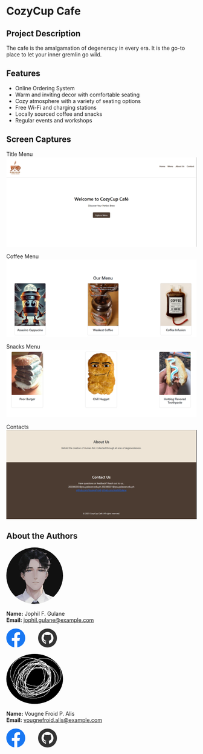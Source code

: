 # CozyCup Cafe

## Project Description

The cafe is the amalgamation of degeneracy in every era. It is the go-to place to let your inner gremlin go wild.

## Features
- Online Ordering System
- Warm and inviting decor with comfortable seating
- Cozy atmosphere with a variety of seating options
- Free Wi-Fi and charging stations
- Locally sourced coffee and snacks
- Regular events and workshops

## Screen Captures

Title Menu
![TitleMenu](/img/sc1.png)

Coffee Menu
![CoffeeMenu](/img/sc2.png)

Snacks Menu
![SnacksMenu](/img/sc3.png)

Contacts
![Contacts](/img/sc4.png)

## About the Authors

<img style="width: 150px; border-radius: 50%" src="img/Jays.png" alt="JophilGulane">

**Name:** Jophil F. Gulane   
**Email:** jophil.gulane@example.com  

[<svg width="50" height="50" style="margin-right: 30px" viewBox="0 0 48 48" fill="none" xmlns="http://www.w3.org/2000/svg">
<path d="M48 24C48 10.7438 37.2562 0 24 0C10.7438 0 0 10.7438 0 24C0 35.9813 8.775 45.9094 20.25 47.7094V30.9375H14.1562V24H20.25V18.7125C20.25 12.6984 23.8313 9.375 29.3156 9.375C31.9406 9.375 34.6875 9.84375 34.6875 9.84375V15.75H31.6594C28.6781 15.75 27.75 17.6016 27.75 19.5V24H34.4062L33.3422 30.9375H27.75V47.7094C39.225 45.9094 48 35.9813 48 24Z" fill="#1877F2"/>
<path d="M33.3422 30.9375L34.4062 24H27.75V19.5C27.75 17.6016 28.6781 15.75 31.6594 15.75H34.6875V9.84375C34.6875 9.84375 31.9406 9.375 29.3156 9.375C23.8313 9.375 20.25 12.6984 20.25 18.7125V24H14.1562V30.9375H20.25V47.7094C21.4734 47.9016 22.725 48 24 48C25.275 48 26.5266 47.9016 27.75 47.7094V30.9375H33.3422Z" fill="white"/>
</svg>](https://web.facebook.com/jophil.gulane "Jophil Gulane FB")
[<svg style="width: 50px;" enable-background="new 0 0 512 512" id="Layer_1" version="1.1" viewBox="0 0 512 512" xml:space="preserve" xmlns="http://www.w3.org/2000/svg" xmlns:xlink="http://www.w3.org/1999/xlink"><g><circle cx="256" cy="256" fill="#333333" r="256"/><g><path d="M256,93.9c-89.5,0-162.1,72.6-162.1,162.1c0,70.5,45,130.4,107.8,152.8c0.3,0.1,1.4,0.5,1.7,0.6    c0.9,0.3,1.9,0.5,2.9,0.5c5.3,0,9.5-4.3,9.5-9.5c0-0.3,0-0.5,0-0.8l0,0c0-8.6,0-19.5,0-28.2c-10.3,2.1-25.9,4.1-34.4,0    c-11-5.3-16.6-12.1-21.9-25.5c-6.6-16.3-21.8-20.8-22.4-23.6c-0.6-2.9,16.1-7.2,24.7,2.7c8.6,9.9,17.3,29.7,35.8,27.8    c9.1-0.9,15-2.4,18.7-3.5c0.7-6.4,2.8-14.3,8.1-19.9c-43.5-7.2-72.5-30.6-72.5-76.5c0-20.9,6-37.1,16.6-49.2    c-1.8-10-4.8-33.2,3.2-41.3c0,0,11.3-7,43.7,15.8c12.1-2.8,25.5-4.2,39.8-4.2l0,0c0.3,0,0.5,0,0.8,0c0.3,0,0.5,0,0.8,0l0,0    c14.4,0.1,27.8,1.5,39.8,4.2c32.4-22.8,43.7-15.8,43.7-15.8c8,8.2,5,31.4,3.2,41.3c10.6,12.2,16.6,28.4,16.6,49.2    c0,45.9-28.9,69.3-72.5,76.5c8.3,8.7,8.6,22.8,8.6,28.6c0,5.5,0,42.3,0,42.5c0,5.3,4.3,9.5,9.5,9.5c0.8,0,1.5-0.1,2.3-0.3    c0.2,0,0.8-0.2,1-0.3c63.5-22,109.1-82.3,109.1-153.3C418.1,166.4,345.5,93.9,256,93.9z" fill="#FFFFFF"/></g></g></svg>](https://github.com/JophilGulane "Jophil Gulane Github")


<img style="width: 150px; height: 150;border-radius: 50%" src="img/Von.png" alt="VougneFroid">

**Name:** Vougne Froid P. Alis   
**Email:** vougnefroid.alis@example.com

[<svg width="50" height="50" style="margin-right: 30px" viewBox="0 0 48 48" fill="none" xmlns="http://www.w3.org/2000/svg">
<path d="M48 24C48 10.7438 37.2562 0 24 0C10.7438 0 0 10.7438 0 24C0 35.9813 8.775 45.9094 20.25 47.7094V30.9375H14.1562V24H20.25V18.7125C20.25 12.6984 23.8313 9.375 29.3156 9.375C31.9406 9.375 34.6875 9.84375 34.6875 9.84375V15.75H31.6594C28.6781 15.75 27.75 17.6016 27.75 19.5V24H34.4062L33.3422 30.9375H27.75V47.7094C39.225 45.9094 48 35.9813 48 24Z" fill="#1877F2"/>
<path d="M33.3422 30.9375L34.4062 24H27.75V19.5C27.75 17.6016 28.6781 15.75 31.6594 15.75H34.6875V9.84375C34.6875 9.84375 31.9406 9.375 29.3156 9.375C23.8313 9.375 20.25 12.6984 20.25 18.7125V24H14.1562V30.9375H20.25V47.7094C21.4734 47.9016 22.725 48 24 48C25.275 48 26.5266 47.9016 27.75 47.7094V30.9375H33.3422Z" fill="white"/>
</svg>](www.facebook.com/vougnefroid.alis19 "Vougne Froid Alis FB")
[<svg style="width: 50px;" enable-background="new 0 0 512 512" id="Layer_1" version="1.1" viewBox="0 0 512 512" xml:space="preserve" xmlns="http://www.w3.org/2000/svg" xmlns:xlink="http://www.w3.org/1999/xlink"><g><circle cx="256" cy="256" fill="#333333" r="256"/><g><path d="M256,93.9c-89.5,0-162.1,72.6-162.1,162.1c0,70.5,45,130.4,107.8,152.8c0.3,0.1,1.4,0.5,1.7,0.6    c0.9,0.3,1.9,0.5,2.9,0.5c5.3,0,9.5-4.3,9.5-9.5c0-0.3,0-0.5,0-0.8l0,0c0-8.6,0-19.5,0-28.2c-10.3,2.1-25.9,4.1-34.4,0    c-11-5.3-16.6-12.1-21.9-25.5c-6.6-16.3-21.8-20.8-22.4-23.6c-0.6-2.9,16.1-7.2,24.7,2.7c8.6,9.9,17.3,29.7,35.8,27.8    c9.1-0.9,15-2.4,18.7-3.5c0.7-6.4,2.8-14.3,8.1-19.9c-43.5-7.2-72.5-30.6-72.5-76.5c0-20.9,6-37.1,16.6-49.2    c-1.8-10-4.8-33.2,3.2-41.3c0,0,11.3-7,43.7,15.8c12.1-2.8,25.5-4.2,39.8-4.2l0,0c0.3,0,0.5,0,0.8,0c0.3,0,0.5,0,0.8,0l0,0    c14.4,0.1,27.8,1.5,39.8,4.2c32.4-22.8,43.7-15.8,43.7-15.8c8,8.2,5,31.4,3.2,41.3c10.6,12.2,16.6,28.4,16.6,49.2    c0,45.9-28.9,69.3-72.5,76.5c8.3,8.7,8.6,22.8,8.6,28.6c0,5.5,0,42.3,0,42.5c0,5.3,4.3,9.5,9.5,9.5c0.8,0,1.5-0.1,2.3-0.3    c0.2,0,0.8-0.2,1-0.3c63.5-22,109.1-82.3,109.1-153.3C418.1,166.4,345.5,93.9,256,93.9z" fill="#FFFFFF"/></g></g></svg>](https://github.com/VougneFroid "Vougne Froid Alis Github")
